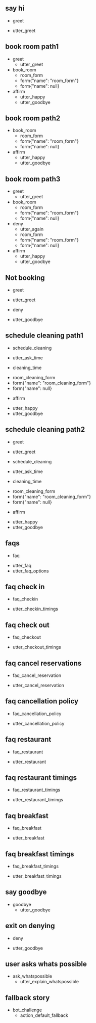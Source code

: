 ## say hi
* greet
 - utter_greet
 
## book room path1  
* greet
  - utter_greet
* book_room
    - room_form
    - form{"name": "room_form"}
    - form{"name": null}
* affirm
    - utter_happy
    - utter_goodbye

## book room path2  
* book_room
    - room_form
    - form{"name": "room_form"}
    - form{"name": null}
* affirm
    - utter_happy
    - utter_goodbye

## book room path3  
* greet
  - utter_greet
* book_room
    - room_form
    - form{"name": "room_form"}
    - form{"name": null}
* deny
    - utter_again
    - room_form
    - form{"name": "room_form"}
    - form{"name": null}
* affirm
    - utter_happy
    - utter_goodbye
    
## Not booking
* greet
 - utter_greet
* deny
 - utter_goodbye
 
 
## schedule cleaning path1 
* schedule_cleaning
 - utter_ask_time
* cleaning_time
 - room_cleaning_form  
 - form{"name": "room_cleaning_form"}
 - form{"name": null}
* affirm
 - utter_happy
 - utter_goodbye

## schedule cleaning path2 
* greet
 - utter_greet
* schedule_cleaning
 - utter_ask_time
* cleaning_time
 - room_cleaning_form  
 - form{"name": "room_cleaning_form"}
 - form{"name": null}
* affirm
 - utter_happy
 - utter_goodbye
 
## faqs
* faq
 - utter_faq
 - utter_faq_options

## faq check in
* faq_checkin
 - utter_checkin_timings

## faq check out
* faq_checkout
 - utter_checkout_timings
 
## faq cancel reservations
* faq_cancel_reservation
 - utter_cancel_reservation

## faq cancellation policy
* faq_cancellation_policy
 - utter_cancellation_policy
 
## faq restaurant
* faq_restaurant
 - utter_restaurant
 
## faq restaurant timings
* faq_restaurant_timings
 - utter_restaurant_timings
 
## faq breakfast
* faq_breakfast
 - utter_breakfast

## faq breakfast timings
* faq_breakfast_timings
 - utter_breakfast_timings
  

## say goodbye
* goodbye
  - utter_goodbye

## exit on denying
* deny
 - utter_goodbye  

## user asks whats possible
* ask_whatspossible
  - utter_explain_whatspossible

## fallback story
* bot_challenge
    - action_default_fallback
